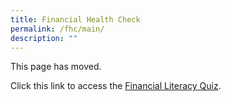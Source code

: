 ```yaml
---
title: Financial Health Check
permalink: /fhc/main/
description: ""
---
```

This page has moved.

Click this link to access the [Financial Literacy Quiz](https://www.mymoneysense.gov.sg/fin-lit-quiz/?&utm_source=Website&utm_medium=moneysense&utm_campaign=2023Oct).